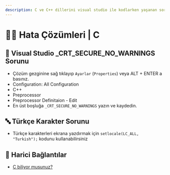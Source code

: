 ```yaml
---
description: C ve C++ dillerini visual studio ile kodlarken yaşanan sorunlardan biri
---
```


# 👨‍🔧 Hata Çözümleri \| C

## 🐞 Visual Studio \_CRT\_SECURE\_NO\_WARNINGS Sorunu

* Çözüm gezginine sağ tıklayıp `Ayarlar` \(`Properties`\) veya ALT + ENTER a basınız.
* Configuration: All Configuration
* C++
* Preprocessor
* Preprocessor Definitaion - Edit
* En üst boşluğa `_CRT_SECURE_NO_WARNINGS` yazın ve kaydedin.

## 🔤 Türkçe Karakter Sorunu

* Türkçe karakterleri ekrana yazdırmak için `setlocale(LC_ALL, "Turkish");` kodunu kullanabilirsiniz

## 🔗 Harici Bağlantılar

* [C biliyor musunuz?](http://plepa.com/2018/12/21/c-biliyor-musunuz/)

